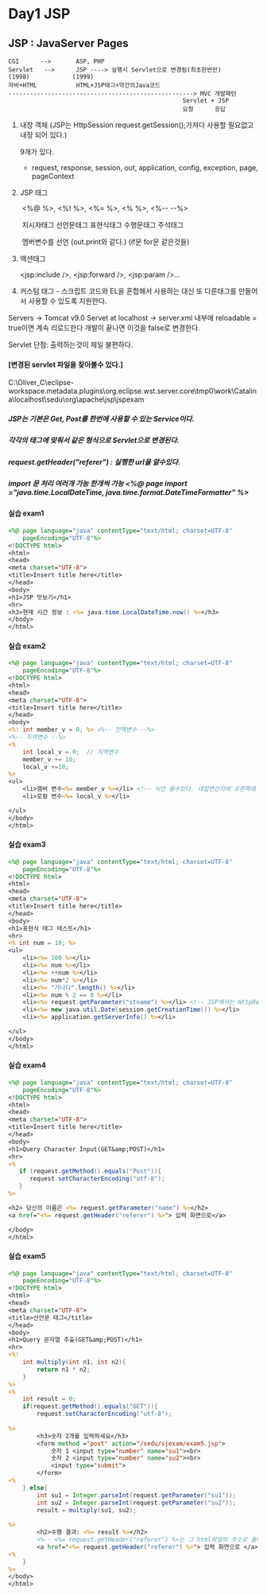 # Day1 JSP

## JSP : JavaServer Pages

```
CGI		 -->	   ASP, PHP
Servlet	  -->	   JSP ----> 실행시 Servlet으로 변경됨(최초한번만)
(1998)			  (1999)
자바+HTML	          HTML+JSP태그+약간의Java코드
----------------------------------------------------> MVC 개발패턴
												 Servlet + JSP
												 요청      응답
```

1. 내장 객체 (JSP는 HttpSession request.getSession();가져다 사용할 필요없고 내장 되어 있다.)

   9개가 있다.

   - request, response, session, out, application, config, exception, page, pageContext

2. JSP 태그

   ​        <%@   %>,   <%! %>,     	 	 <%= %>,                      <% %>,             <%-- --%>

   ​	    지시자태그   선언문태그   		 표현식태그                수행문태그          주석태그

   ​                           멤버변수를 선언   (out.print와 같다.)    (if문 for문 같은것들)

3. 액션태그

   <jsp:include />, <jsp:forward />, <jsp:param   />...

4. 커스텀 태그 - 스크립트 코드와 EL을 혼합해서 사용하는 대신 또 다른태그를 만들어서 사용할 수 있도록 지원한다.

   



Servers  -> Tomcat v9.0 Servet at localhost -> server.xml 내부에 reloadable = true이면 계속 리로드한다 개발이 끝나면 이것을 false로 변경한다.

Servlet 단점: 출력하는것이 제일 불편하다.



#### [변경된 servlet 파일을 찾아볼수 있다.]

C:\Oliver_C\eclipse-workspace\.metadata\.plugins\org.eclipse.wst.server.core\tmp0\work\Catalina\localhost\sedu\org\apache\jsp\jspexam



##### JSP는 기본은 Get, Post를 한번에 사용할 수 있는 Service이다.

##### 각각의 태그에 맞춰서 같은 형식으로 Servlet으로 변경된다.

##### request.getHeader("referer")    :    실행한 url을 알수있다.

#####  import 문 처리 여러개 가능 한개씩 가능 <%@ page import ="java.time.LocalDateTime, java.time.format.DateTimeFormatter" %>

#### 실습 exam1

```jsp
<%@ page language="java" contentType="text/html; charset=UTF-8"
    pageEncoding="UTF-8"%>
<!DOCTYPE html>
<html>
<head>
<meta charset="UTF-8">
<title>Insert title here</title>
</head>
<body>
<h1>JSP 맛보기</h1>
<hr>
<h3>현재 시간 정보 : <%= java.time.LocalDateTime.now() %></h3>
</body>
</html>
```

#### 실습 exam2

```jsp
<%@ page language="java" contentType="text/html; charset=UTF-8"
    pageEncoding="UTF-8"%>
<!DOCTYPE html>
<html>
<head>
<meta charset="UTF-8">
<title>Insert title here</title>
</head>
<body>
<%! int member_v = 0; %> <%-- 전역변수 --%>
<%-- 지역변수 --%>
<% 
	int local_v = 0;  // 지역변수
	member_v += 10;
	local_v +=10;
%>  
<ul>
	<li>멤버 변수<%= member_v %></li> <!-- 식만 올수있다. 대입연산자에 오른쪽에 있는것만 -->
	<li>로컬 변수<%= local_v %></li>

</ul>
</body>
</html>
```

#### 실습 exam3

```jsp
<%@ page language="java" contentType="text/html; charset=UTF-8"
    pageEncoding="UTF-8"%>
<!DOCTYPE html>
<html>
<head>
<meta charset="UTF-8">
<title>Insert title here</title>
</head>
<body>
<h1>표현식 태그 테스트</h1>
<hr>
<% int num = 10; %>
<ul>
	<li><%= 100 %></li>
	<li><%= num %></li>
	<li><%= ++num %></li>
	<li><%= num*2 %></li>
	<li><%= "가나다".length() %></li>
	<li><%= num % 2 == 0 %></li>
	<li><%= request.getParameter("stname") %></li> <!-- JSP에서는 HttpRequest를 바로 사용가능 -->
	<li><%= new java.util.Date(session.getCreationTime()) %></li>
	<li><%= application.getServerInfo() %></li>

</ul>
</body>
</html>
```

#### 실습 exam4

```jsp
<%@ page language="java" contentType="text/html; charset=UTF-8"
    pageEncoding="UTF-8"%>
<!DOCTYPE html>
<html>
<head>
<meta charset="UTF-8">
<title>Insert title here</title>
</head>
<body>
<h1>Query Character Input(GET&amp;POST)</h1>
<hr>
<%
   if (request.getMethod().equals("Post")){
      request.setCharacterEncoding("utf-8");
   }
%>

<h2> 당신의 이름은 <%= request.getParameter("name") %></h2>
<a href="<%= request.getHeader("referer") %>"> 입력 화면으로</a>

</body>
</html>
```

#### 실습 exam5

```jsp
<%@ page language="java" contentType="text/html; charset=UTF-8"
    pageEncoding="UTF-8"%>
<!DOCTYPE html>
<html>
<head>
<meta charset="UTF-8">
<title>선언문 태그</title>
</head>
<body>
<h1>Query 문자열 추출(GET&amp;POST)</h1>
<hr>
<%!
	int multiply(int n1, int n2){
		return n1 * n2;
	}
%>
<%
	int result = 0;
	if(request.getMethod().equals("GET")){
		request.setCharacterEncoding("utf-8");
	
%>
		<h3>숫자 2개를 입력하세요</h3>
		<form method ="post" action="/sedu/sjexam/exam5.jsp">
			숫자 1 <input type="number" name="su1"><br>
			숫자 2 <input type="number" name="su2"><br>
			<input type="submit">
		</form>
<%
	} else{
		int su1 = Integer.parseInt(request.getParameter("su1"));
		int su2 = Integer.parseInt(request.getParameter("su2"));
		result = multiply(su1, su2);
	
%>
		<h2>수행 결과: <%= result %></h2>
		<%-- <%= request.getHeader("referer") %>는 그 html파일의 주소로 돌아간다. --%>
		<a href="<%= request.getHeader("referer") %>"> 입력 화면으로 </a>
<%
	}
%>
</body>
</html>
```



